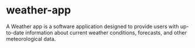# weather-app
A Weather app is a software application designed to provide users with up-to-date information about current weather conditions, forecasts, and other meteorological data. 
